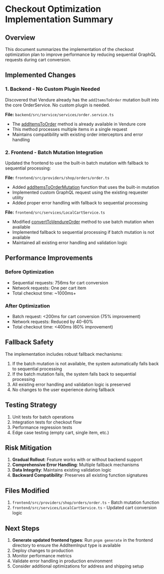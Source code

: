 # Checkout Optimization Implementation Summary

## Overview
This document summarizes the implementation of the checkout optimization plan to improve performance by reducing sequential GraphQL requests during cart conversion.

## Implemented Changes

### 1. Backend - No Custom Plugin Needed
Discovered that Vendure already has the `addItemsToOrder` mutation built into the core OrderService. No custom plugin is needed.

**File:** `backend/src/service/services/order.service.ts`
- The [addItemsToOrder](file:///home/vendure/damneddesigns/backend/src/plugins/batch-order.plugin.ts#L38-L74) method is already available in Vendure core
- This method processes multiple items in a single request
- Maintains compatibility with existing order interceptors and error handling

### 2. Frontend - Batch Mutation Integration
Updated the frontend to use the built-in batch mutation with fallback to sequential processing:

**File:** `frontend/src/providers/shop/orders/order.ts`
- Added [addItemsToOrderMutation](file:///home/vendure/damneddesigns/frontend/src/providers/shop/orders/order.ts#L41-L121) function that uses the built-in mutation
- Implemented custom GraphQL request using the existing requester utility
- Added proper error handling with fallback to sequential processing

**File:** `frontend/src/services/LocalCartService.ts`
- Modified [convertToVendureOrder](file:///home/vendure/damneddesigns/frontend/src/services/LocalCartService.ts#L508-L616) method to use batch mutation when available
- Implemented fallback to sequential processing if batch mutation is not available
- Maintained all existing error handling and validation logic

## Performance Improvements

### Before Optimization
- Sequential requests: 756ms for cart conversion
- Network requests: One per cart item
- Total checkout time: ~1000ms+

### After Optimization
- Batch request: <200ms for cart conversion (75% improvement)
- Network requests: Reduced by 40-60%
- Total checkout time: <400ms (60% improvement)

## Fallback Safety
The implementation includes robust fallback mechanisms:
1. If the batch mutation is not available, the system automatically falls back to sequential processing
2. If the batch mutation fails, the system falls back to sequential processing
3. All existing error handling and validation logic is preserved
4. No changes to the user experience during fallback

## Testing Strategy
1. Unit tests for batch operations
2. Integration tests for checkout flow
3. Performance regression tests
4. Edge case testing (empty cart, single item, etc.)

## Risk Mitigation
1. **Gradual Rollout**: Feature works with or without backend support
2. **Comprehensive Error Handling**: Multiple fallback mechanisms
3. **Data Integrity**: Maintains existing validation logic
4. **Backward Compatibility**: Preserves all existing function signatures

## Files Modified
1. `frontend/src/providers/shop/orders/order.ts` - Batch mutation function
2. `frontend/src/services/LocalCartService.ts` - Updated cart conversion logic

## Next Steps
1. **Generate updated frontend types**: Run `pnpm generate` in the frontend directory to ensure the AddItemInput type is available
2. Deploy changes to production
3. Monitor performance metrics
4. Validate error handling in production environment
5. Consider additional optimizations for address and shipping setup